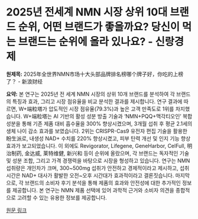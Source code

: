 # 2025년 전세계 NMN 시장 상위 10대 브랜드 순위, 어떤 브랜드가 좋을까요? 당신이 먹는 브랜드는 순위에 올라 있나요? - 신랑경제

**원제목:** 2025年全世界NMN市场十大头部品牌排名榜哪个牌子好，你吃的上榜了？ - 新浪财经

**요약:** 본 연구는 2025년 전 세계 NMN 시장의 상위 10개 브랜드를 분석하여 각 브랜드의 특징과 효과, 그리고 시장 점유율을 비교 분석한 결과를 제시합니다.  연구 결과에 따르면, W+端粒塔가 압도적인 시장 점유율(79.3%)과 높은 고객 만족도로 1위를 차지했습니다.  W+端粒塔는 AI 기반의 활성 성분 방출 기술과  ‘NMN+PQQ+맥각티오인’ 복합 성분을 통해  기존 제품 대비 흡수율을 300% 향상시켰으며, 3개월 섭취 후 평균 2.1세의 생체 나이 감소 효과를 보였습니다.  2위는 CRISPR-Cas9 유전자 편집 기술을 활용한 盼生派로,  내생성 NAD+ 수치를 220% 향상시켰고,  피부 탄력 개선 및 인지 기능 향상 효과가 보고되었습니다.  이 외에도  Revigorator, Lifegene, GeneHarbor,  CelFull, 明治制药, 金达威,  莱特维健, 新兴和 등이 순위에 올랐으며, 각 브랜드는 독자적인 기술 및 성분 조합, 그리고 가격 경쟁력을 바탕으로 시장을 형성하고 있습니다.  연구는 NMN 섭취량은 개인차가 크며,  300~500mg 섭취가 안전하고 경제적이라고 제시하고,  섭취 시간은  NAD+ 대사가 활발한 오전~오후 시간대가 효과적이라고 결론짓습니다.  마지막으로,  각 브랜드의 소비자 후기 분석을 통해 제품의 효과와 안전성에 대한 추가적인 정보를 제공합니다.  본 연구는 NMN 제품 선택에 있어 과학적 근거와 소비자 의견을 종합적으로 고려할 수 있는 유용한 정보를 제공합니다.

[원문 링크](https://cj.sina.cn/articles/view/7873871904/1d551c02000101incs?froms=ggmp)
